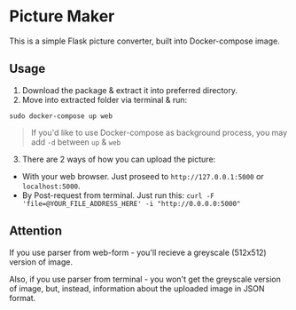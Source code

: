 # Picture Maker

This is a simple Flask picture converter, built into Docker-compose image.

## Usage

1. Download the package & extract it into preferred directory.
2. Move into extracted folder via terminal & run:
```
sudo docker-compose up web
```
> If you'd like to use Docker-compose as background process, you may add `-d` between `up` & `web`
3. There are 2 ways of how you can upload the picture:
  - With your web browser. Just proseed to `http://127.0.0.1:5000` or `localhost:5000`.
  - By Post-request from terminal. Just run this: 
  ```curl -F 'file=@YOUR_FILE_ADDRESS_HERE' -i "http://0.0.0.0:5000"```

## Attention

If you use parser from web-form - you'll recieve a greyscale (512x512) version of image.

Also, if you use parser from terminal - you won't get the greyscale version of image, but, instead, information about the uploaded image in JSON format.

